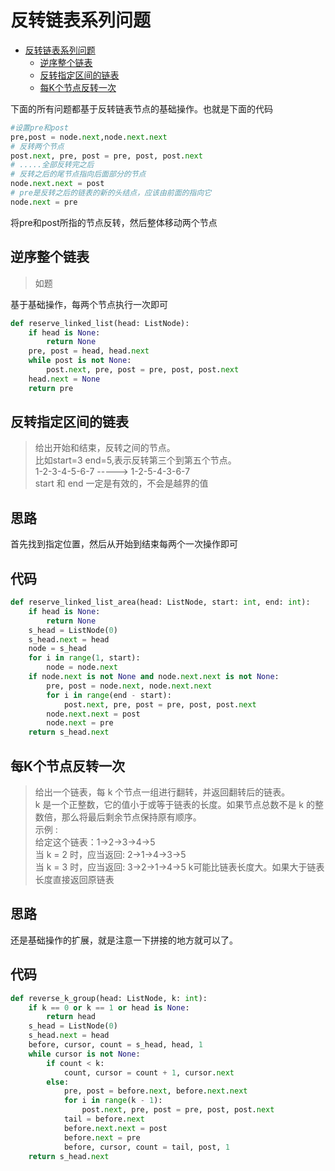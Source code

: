 # 反转链表系列问题


- [反转链表系列问题](#反转链表系列问题)
    - [逆序整个链表](#逆序整个链表)
    - [反转指定区间的链表](#反转指定区间的链表)
    - [每K个节点反转一次](#每k个节点反转一次)

下面的所有问题都基于反转链表节点的基础操作。也就是下面的代码

```python
#设置pre和post
pre,post = node.next,node.next.next
# 反转两个节点
post.next, pre, post = pre, post, post.next
# .....全部反转完之后
# 反转之后的尾节点指向后面部分的节点
node.next.next = post
# pre是反转之后的链表的新的头结点，应该由前面的指向它
node.next = pre
```
将pre和post所指的节点反转，然后整体移动两个节点

## 逆序整个链表
> 如题

基于基础操作，每两个节点执行一次即可

```python
def reserve_linked_list(head: ListNode):
    if head is None:
        return None
    pre, post = head, head.next
    while post is not None:
        post.next, pre, post = pre, post, post.next
    head.next = None
    return pre
```

## 反转指定区间的链表
> 给出开始和结束，反转之间的节点。  
> 比如start=3 end=5,表示反转第三个到第五个节点。  
> 1-2-3-4-5-6-7 -----> 1-2-5-4-3-6-7  
> start 和 end 一定是有效的，不会是越界的值

**思路**
--------------------

首先找到指定位置，然后从开始到结束每两个一次操作即可

**代码**
--------------------

```python
def reserve_linked_list_area(head: ListNode, start: int, end: int):
    if head is None:
        return None
    s_head = ListNode(0)
    s_head.next = head
    node = s_head
    for i in range(1, start):
        node = node.next
    if node.next is not None and node.next.next is not None:
        pre, post = node.next, node.next.next
        for i in range(end - start):
            post.next, pre, post = pre, post, post.next
        node.next.next = post
        node.next = pre
    return s_head.next
```



## 每K个节点反转一次
> 给出一个链表，每 k 个节点一组进行翻转，并返回翻转后的链表。  
> k 是一个正整数，它的值小于或等于链表的长度。如果节点总数不是 k 的整数倍，那么将最后剩余节点保持原有顺序。  
> 示例 :  
> 给定这个链表：1->2->3->4->5  
> 当 k = 2 时，应当返回: 2->1->4->3->5  
> 当 k = 3 时，应当返回: 3->2->1->4->5
> k可能比链表长度大。如果大于链表长度直接返回原链表

**思路**
--------------------

还是基础操作的扩展，就是注意一下拼接的地方就可以了。

**代码**
--------------------

```python
def reverse_k_group(head: ListNode, k: int):
    if k == 0 or k == 1 or head is None:
        return head
    s_head = ListNode(0)
    s_head.next = head
    before, cursor, count = s_head, head, 1
    while cursor is not None:
        if count < k:
            count, cursor = count + 1, cursor.next
        else:
            pre, post = before.next, before.next.next
            for i in range(k - 1):
                post.next, pre, post = pre, post, post.next
            tail = before.next
            before.next.next = post
            before.next = pre
            before, cursor, count = tail, post, 1
    return s_head.next
```
